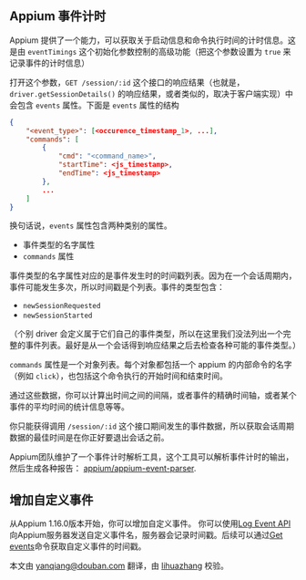 
## Appium 事件计时

Appium 提供了一个能力，可以获取关于启动信息和命令执行时间的计时信息。这是由 `eventTimings` 这个初始化参数控制的高级功能（把这个参数设置为 `true` 来记录事件的计时信息）

打开这个参数，`GET /session/:id` 这个接口的响应结果（也就是，`driver.getSessionDetails()` 的响应结果，或者类似的，取决于客户端实现）中会包含 `events` 属性。下面是 `events` 属性的结构

```json
{
    "<event_type>": [<occurence_timestamp_1>, ...],
    "commands": [
        {
            "cmd": "<command_name>",
            "startTime": <js_timestamp>,
            "endTime": <js_timestamp>
        },
        ...
    ]
}
```

换句话说，`events` 属性包含两种类别的属性。

* 事件类型的名字属性
* `commands` 属性

事件类型的名字属性对应的是事件发生时的时间戳列表。因为在一个会话周期内，事件可能发生多次，所以时间戳是个列表。事件的类型包含：

* `newSessionRequested`
* `newSessionStarted`

（个别 driver 会定义属于它们自己的事件类型，所以在这里我们没法列出一个完整的事件列表。最好是从一个会话得到响应结果之后去检查各种可能的事件类型。）

`commands` 属性是一个对象列表。每个对象都包括一个 appium 的内部命令的名字（例如 `click`），也包括这个命令执行的开始时间和结束时间。

通过这些数据，你可以计算出时间之间的间隔，或者事件的精确时间轴，或者某个事件的平均时间的统计信息等等。

你只能获得调用 `/session/:id` 这个接口期间发生的事件数据，所以获取会话周期数据的最佳时间是在你正好要退出会话之前。

Appium团队维护了一个事件计时解析工具，这个工具可以解析事件计时的输出，然后生成各种报告：
[appium/appium-event-parser](https://github.com/appium/appium-event-parser).

## 增加自定义事件

从Appium 1.16.0版本开始，你可以增加自定义事件。
你可以使用[Log Event API](/commands/session/events/log-event)向Appium服务器发送自定义事件名，服务器会记录时间戳。后续可以通过[Get events](/commands/session/events/get-events)命令获取自定义事件的时间戳。

本文由 yanqiang@douban.com 翻译，由 [lihuazhang](https://github.com/lihuazhang) 校验。
